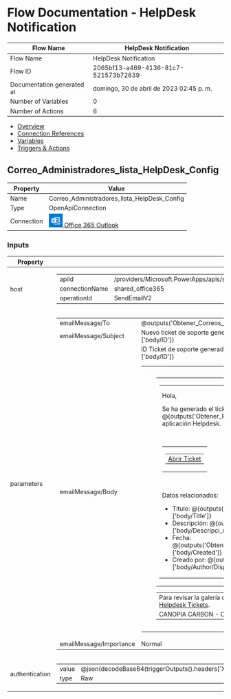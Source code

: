 ﻿# Flow Documentation \- HelpDesk Notification

| Flow Name                  | HelpDesk Notification                    |
| -------------------------- | ---------------------------------------- |
| Flow Name                  | HelpDesk Notification                    |
| Flow ID                    | 2065bf13\-a469\-4136\-81c7\-521573b72639 |
| Documentation generated at | domingo, 30 de abril de 2023 02:45 p. m. |
| Number of Variables        | 0                                        |
| Number of Actions          | 6                                        |

- [Overview](../index-HelpDesk-Notification(2065bf13-a469-4136-81c7-521573b72639).md)
- [Connection References](../connections-HelpDesk-Notification(2065bf13-a469-4136-81c7-521573b72639).md)
- [Variables](../variables-HelpDesk-Notification(2065bf13-a469-4136-81c7-521573b72639).md)
- [Triggers & Actions](../triggersactions-HelpDesk-Notification(2065bf13-a469-4136-81c7-521573b72639).md)

## Correo\_Administradores\_lista\_HelpDesk\_Config

| Property   | Value                                                                                                  |
| ---------- | ------------------------------------------------------------------------------------------------------ |
| Name       | Correo\_Administradores\_lista\_HelpDesk\_Config                                                       |
| Type       | OpenApiConnection                                                                                      |
| Connection | [![office365](../office36532.png) Office 365 Outlook](https://docs.microsoft.com/connectors/office365) |

### Inputs

| Property       | Value                                                                                                                                                                                                                                                                                                                                                                                                                                                                                                                                                                                                                                                                                                                                                                                                                                                                                                                                                                                                                                                                                                                                                                                                                                                                                                                                                                                                                                                                                                                                                                                                                                                                                                                                                                                                                                                                                                                                                                                                                                                                                                                                                                                                                                                                                                                                                                                                                                                                                                                                                                                                                                                                                                                                                                                                                                                                                                                                                                                                                                                                                                                                                                                                                                                                                                                                                                                                                                                                                                                                                                                                                                                                                                                                                                                                                                                                                                                                                                                                                                                                                                                                                                                                                                                                                                                                                                                                                                                                                                                                                                                                                                                                                                                                                                                                                                                                                                                                                                                                                                                                                                                                                                                                                                                                                                                                                                                                                                                                                                                                                                                                                                                                                                                                                                                                                                                                                                                                                                                                                                                                                                                                                                                                                                                                                                                                                                                                                                                                                                                                                                                                                                                                                                                                                                                                                                                                                                                                                                                                                                                                                                                                                                                                                                                                                                                                                                                                                                                                                                                                                                                                                                                                                                                                                                                                                                                                                                                                                                                                                                                                                                                                                                                                                                                                                                                                                                                                                                                                                                                                                                                                                                                    |
| -------------- | -------------------------------------------------------------------------------------------------------------------------------------------------------------------------------------------------------------------------------------------------------------------------------------------------------------------------------------------------------------------------------------------------------------------------------------------------------------------------------------------------------------------------------------------------------------------------------------------------------------------------------------------------------------------------------------------------------------------------------------------------------------------------------------------------------------------------------------------------------------------------------------------------------------------------------------------------------------------------------------------------------------------------------------------------------------------------------------------------------------------------------------------------------------------------------------------------------------------------------------------------------------------------------------------------------------------------------------------------------------------------------------------------------------------------------------------------------------------------------------------------------------------------------------------------------------------------------------------------------------------------------------------------------------------------------------------------------------------------------------------------------------------------------------------------------------------------------------------------------------------------------------------------------------------------------------------------------------------------------------------------------------------------------------------------------------------------------------------------------------------------------------------------------------------------------------------------------------------------------------------------------------------------------------------------------------------------------------------------------------------------------------------------------------------------------------------------------------------------------------------------------------------------------------------------------------------------------------------------------------------------------------------------------------------------------------------------------------------------------------------------------------------------------------------------------------------------------------------------------------------------------------------------------------------------------------------------------------------------------------------------------------------------------------------------------------------------------------------------------------------------------------------------------------------------------------------------------------------------------------------------------------------------------------------------------------------------------------------------------------------------------------------------------------------------------------------------------------------------------------------------------------------------------------------------------------------------------------------------------------------------------------------------------------------------------------------------------------------------------------------------------------------------------------------------------------------------------------------------------------------------------------------------------------------------------------------------------------------------------------------------------------------------------------------------------------------------------------------------------------------------------------------------------------------------------------------------------------------------------------------------------------------------------------------------------------------------------------------------------------------------------------------------------------------------------------------------------------------------------------------------------------------------------------------------------------------------------------------------------------------------------------------------------------------------------------------------------------------------------------------------------------------------------------------------------------------------------------------------------------------------------------------------------------------------------------------------------------------------------------------------------------------------------------------------------------------------------------------------------------------------------------------------------------------------------------------------------------------------------------------------------------------------------------------------------------------------------------------------------------------------------------------------------------------------------------------------------------------------------------------------------------------------------------------------------------------------------------------------------------------------------------------------------------------------------------------------------------------------------------------------------------------------------------------------------------------------------------------------------------------------------------------------------------------------------------------------------------------------------------------------------------------------------------------------------------------------------------------------------------------------------------------------------------------------------------------------------------------------------------------------------------------------------------------------------------------------------------------------------------------------------------------------------------------------------------------------------------------------------------------------------------------------------------------------------------------------------------------------------------------------------------------------------------------------------------------------------------------------------------------------------------------------------------------------------------------------------------------------------------------------------------------------------------------------------------------------------------------------------------------------------------------------------------------------------------------------------------------------------------------------------------------------------------------------------------------------------------------------------------------------------------------------------------------------------------------------------------------------------------------------------------------------------------------------------------------------------------------------------------------------------------------------------------------------------------------------------------------------------------------------------------------------------------------------------------------------------------------------------------------------------------------------------------------------------------------------------------------------------------------------------------------------------------------------------------------------------------------------------------------------------------------------------------------------------------------------------------------------------------------------------------------------------------------------------------------------------------------------------------------------------------------------------------------------------------------------------------------------------------------------------------------------------------------------------------------------------------------------------------------------------------------------------------------------------------------------------------------------------------------------------------------------------- |
| host           | <table><tr><td>apiId</td><td>/providers/Microsoft.PowerApps/apis/shared_office365</td></tr><tr><td>connectionName</td><td>shared_office365</td></tr><tr><td>operationId</td><td>SendEmailV2</td></tr></table>                                                                                                                                                                                                                                                                                                                                                                                                                                                                                                                                                                                                                                                                                                                                                                                                                                                                                                                                                                                                                                                                                                                                                                                                                                                                                                                                                                                                                                                                                                                                                                                                                                                                                                                                                                                                                                                                                                                                                                                                                                                                                                                                                                                                                                                                                                                                                                                                                                                                                                                                                                                                                                                                                                                                                                                                                                                                                                                                                                                                                                                                                                                                                                                                                                                                                                                                                                                                                                                                                                                                                                                                                                                                                                                                                                                                                                                                                                                                                                                                                                                                                                                                                                                                                                                                                                                                                                                                                                                                                                                                                                                                                                                                                                                                                                                                                                                                                                                                                                                                                                                                                                                                                                                                                                                                                                                                                                                                                                                                                                                                                                                                                                                                                                                                                                                                                                                                                                                                                                                                                                                                                                                                                                                                                                                                                                                                                                                                                                                                                                                                                                                                                                                                                                                                                                                                                                                                                                                                                                                                                                                                                                                                                                                                                                                                                                                                                                                                                                                                                                                                                                                                                                                                                                                                                                                                                                                                                                                                                                                                                                                                                                                                                                                                                                                                                                                                                                                                                                            |
| parameters     | <table><tr><td>emailMessage/To</td><td>@outputs('Obtener_Correos_Administradores_de_lista_HelpDesk_Config')?['body/Correos']</td></tr><tr><td>emailMessage/Subject</td><td>Nuevo ticket de soporte generado @{outputs('Obtener_Registo_de_lista_HelpDesk_Tickets')?['body/ID']}</td></tr><tr><td>emailMessage/Body</td><td><html> <head> <meta name="viewport" content="width=device-width, initial-scale=1.0"/> <meta http-equiv="Content-Type" content="text/html; charset=UTF-8" /> <title>Notificación Ticket de soporte</title> <style> /* ------------------------------------- RESETS GLOBALES ------------------------------------- */ /*todos los estilos van aquí*/ img { border: none; -ms-interpolation-mode: bicubic; max-width: 100%; } body { background-color: #F6F6F6; font-family: sans-serif; -webkit-font-smoothing: antialiased; font-size: 14px; line-height: 1.4; margin: 0; padding: 0; -ms-text-size-adjust: 100%; -webkit-text-size-adjust: 100%; } table { border-collapse: separate; mso-table-lspace: 0pt; mso-table-rspace: 0pt; width: 100%; } table td { font-family: sans-serif; font-size: 14px; vertical-align: top; } /* ------------------------------------- BODY & CONTAINER ------------------------------------- */ .body { background-color: #F6F6F6; width: 100%; } /* Set max-width, y haz que se muestre como un bloque para que se estire automáticamente a ese ancho, pero también se encogerá en un teléfono o similares */ .container { display: block; margin: 0 auto !important; /* lo centra */ max-width: 580px; padding: 10px; width: 580px; } /* Este también debería ser un elemento de bloque, para que llene el 100% del .container*/ .content { box-sizing: border-box; display: block; margin: 0 auto; max-width: 580px; padding: 10px; } /* ------------------------------------- HEADER, FOOTER, MAIN ------------------------------------- */ .main { background: #FFFFFF; border-radius: 3px; width: 100%; } .wrapper { box-sizing: border-box; padding: 20px; } .content-block { padding-bottom: 10px; padding-top: 10px; } .footer { clear: both; margin-top: 10px; text-align: center; width: 100%; } .footer td, .footer p, .footer span, .footer a { color: #999999; font-size: 12px; text-align: center; } /* ------------------------------------- TIPOGRAFÍA ------------------------------------- */ h1, h2, h3, h4 { color: #000000; font-family: sans-serif; font-weight: 400; line-height: 1.4; margin: 0; margin-bottom: 30px; } h1 { font-size: 35px; font-weight: 300; text-align: center; text-transform: capitalize; } p, ul, ol { font-family: sans-serif; font-size: 14px; font-weight: normal; margin: 0; margin-bottom: 15px; } p li, ul li, ol li { list-style-position: inside; margin-left: 5px; } a { color: #3498DB; text-decoration: underline; } /* ------------------------------------- BOTONES ------------------------------------- */ .btn { box-sizing: border-box; width: 100%; } .btn > tbody > tr > td { padding-bottom: 15px; } .btn table { width: auto; } .btn table td { background-color: #FFFFFF; border-radius: 5px; text-align: center; } .btn a { background-color: #3DB87B; border: solid 1px #3DB87B; border-radius: 5px; box-sizing: border-box; color: #3DB87B; cursor: pointer; display: inline-block; font-size: 14px; font-weight: bold; margin: 0; padding: 12px 25px; text-decoration: none; text-transform: capitalize; } .btn-primary table td { background-color: #3DB87B; } .btn-primary a { background-color: #3DB87B; border-color: #3DB87B; color: #FFFFFF; } /* ------------------------------------- OTROS ESTILOS ÚTILES ------------------------------------- */ .last { margin-bottom: 0; } .first { margin-top: 0; } .align-center { text-align: center; } .align-right { text-align: right; } .align-left { text-align: left; } .clear { clear: both; } .mt0 { margin-top: 0; } .mb0 { margin-bottom: 0; } .preheader { color: transparent; display: none; height: 0; max-height: 0; max-width: 0; opacity: 0; overflow: hidden; mso-hide: all; visibility: hidden; width: 0; } .powered-by a { text-decoration: none; } hr { border: 0; border-bottom: 1px solid #F6F6F6; margin: 20px 0; } /* ------------------------------------- ESTILOS RESPONSIVOS PARA MÓBILES ------------------------------------- */ @media only screen and (max-width: 620px) { table.body h1 { font-size: 28px !important; margin-bottom: 10px !important; } table.body p, table.body ul, table.body ol, table.body td, table.body span, table.body a { font-size: 16px !important; } table.body .wrapper, table.body .article { padding: 10px !important; } table.body .content { padding: 0 !important; } table.body .container { padding: 0 !important; width: 100% !important; } table.body .main { border-left-width: 0 !important; border-radius: 0 !important; border-right-width: 0 !important; } table.body .btn table { width: 100% !important; } table.body .btn a { width: 100% !important; } table.body .img-responsive { height: auto !important; max-width: 100% !important; width: auto !important; } } /* ------------------------------------- CONSERVAR ESTOS ESTILOS EN HEAD ------------------------------------- */ @media all { .ExternalClass { width: 100%; } .ExternalClass, .ExternalClass p, .ExternalClass span, .ExternalClass font, .ExternalClass td, .ExternalClass div { line-height: 100%; } .apple-link a { color: inherit !important; font-family: inherit !important; font-size: inherit !important; font-weight: inherit !important; line-height: inherit !important; text-decoration: none !important; } #MessageViewBody a { color: inherit; text-decoration: none; font-size: inherit; font-family: inherit; font-weight: inherit; line-height: inherit; } .btn-primary table td:hover { background-color: #127531 !important; } .btn-primary a:hover { background-color: #127531 !important; border-color: #127531 !important; } } </style> </head> <body> <span class="preheader">ID Ticket de soporte generado @{outputs('Obtener_Registo_de_lista_HelpDesk_Tickets')?['body/ID']} </span> <table role="presentation" border="0" cellpadding="0" cellspacing="0" class="body"> <tr> <td>&nbsp;</td> <td class="container"> <div class="content"> <!-- START CENTERED WHITE CONTAINER --> <table role="presentation" class="main"> <!-- START MAIN CONTENT AREA --> <tr> <td class="wrapper"> <table role="presentation" border="0" cellpadding="0" cellspacing="0"> <tr> <td> <p>Hola,</p> <p>Se ha generado el ticket de soporte ID @{outputs('Obtener_Registo_de_lista_HelpDesk_Tickets')?['body/ID']} en la aplicación Helpdesk.</p> <table role="presentation" border="0" cellpadding="0" cellspacing="0" class="btn btn-primary"> <br> <tbody> <tr> <td align="left"> <table role="presentation" border="0" cellpadding="0" cellspacing="0"> <tbody> <tr> <td> <a href="https://apps.powerapps.com/play/e/default-443ce54c-24bb-4b32-8795-1beae5de4545/a/9eac15de-9548-4a3c-87a0-40c1d5719615?tenantId=443ce54c-24bb-4b32-8795-1beae5de4545&Screen=AdminForm&ItemID=@{outputs('Obtener_Registo_de_lista_HelpDesk_Tickets')?['body/ID']}" target="_blank">Abrir Ticket</a> </td> </tr> </tbody> </table> </td> </tr> </tbody> </table> <br> <p>Datos relacionados:</p> <ul> <li>Título:   @{outputs('Obtener_Registo_de_lista_HelpDesk_Tickets')?['body/Title']}</li> <li>Descripción:   @{outputs('Obtener_Registo_de_lista_HelpDesk_Tickets')?['body/Descripci_x00f3_n']}</li> <li>Fecha:   @{outputs('Obtener_Correos_Administradores_de_lista_HelpDesk_Config')?['body/Created']}</li> <li>Creado por:   @{outputs('Obtener_Registo_de_lista_HelpDesk_Tickets')?['body/Author/DisplayName']}</li> </ul> </td> </tr> </table> </td> </tr> <!-- END MAIN CONTENT AREA --> </table> <!-- END CENTERED CONTAINER BLANCO --> <!-- START FOOTER --> <div class="footer"> <table role="presentation" border="0" cellpadding="0" cellspacing="0"> <tr> <td class="content-block"> <span class="apple-link">Para revisar la galería de tickets presione el siguiente vínculo</span> <br> <a href="https://apps.powerapps.com/play/e/default-443ce54c-24bb-4b32-8795-1beae5de4545/a/9eac15de-9548-4a3c-87a0-40c1d5719615?tenantId=443ce54c-24bb-4b32-8795-1beae5de4545&Screen=AdminScreen">Helpdesk Tickets</a>. </td> </tr> <tr> <td class="content-block powered-by"> CANOPIA CARBON - Confidencial </td> </tr> </table> </div> <!-- END FOOTER --> </div> </td> <td>&nbsp;</td> </tr> </table> </body> </html></td></tr><tr><td>emailMessage/Importance</td><td>Normal</td></tr></table> |
| authentication | <table><tr><td>value</td><td>@json(decodeBase64(triggerOutputs().headers['X-MS-APIM-Tokens']))['$ConnectionKey']</td></tr><tr><td>type</td><td>Raw</td></tr></table>                                                                                                                                                                                                                                                                                                                                                                                                                                                                                                                                                                                                                                                                                                                                                                                                                                                                                                                                                                                                                                                                                                                                                                                                                                                                                                                                                                                                                                                                                                                                                                                                                                                                                                                                                                                                                                                                                                                                                                                                                                                                                                                                                                                                                                                                                                                                                                                                                                                                                                                                                                                                                                                                                                                                                                                                                                                                                                                                                                                                                                                                                                                                                                                                                                                                                                                                                                                                                                                                                                                                                                                                                                                                                                                                                                                                                                                                                                                                                                                                                                                                                                                                                                                                                                                                                                                                                                                                                                                                                                                                                                                                                                                                                                                                                                                                                                                                                                                                                                                                                                                                                                                                                                                                                                                                                                                                                                                                                                                                                                                                                                                                                                                                                                                                                                                                                                                                                                                                                                                                                                                                                                                                                                                                                                                                                                                                                                                                                                                                                                                                                                                                                                                                                                                                                                                                                                                                                                                                                                                                                                                                                                                                                                                                                                                                                                                                                                                                                                                                                                                                                                                                                                                                                                                                                                                                                                                                                                                                                                                                                                                                                                                                                                                                                                                                                                                                                                                                                                                                                     |
